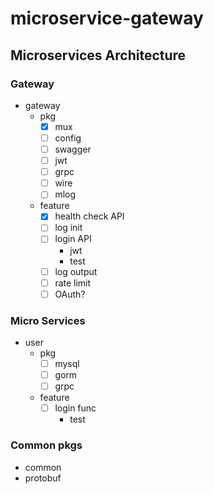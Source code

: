 # microservice-gateway

## Microservices Architecture

### Gateway
- gateway
  - pkg
    - [x] mux
    - [ ] config
    - [ ] swagger
    - [ ] jwt
    - [ ] grpc
    - [ ] wire
    - [ ] mlog
  - feature
    - [x] health check API
    - [ ] log init
    - [ ] login API
      - jwt
      - test
    - [ ] log output
    - [ ] rate limit
    - [ ] OAuth?

### Micro Services
- user
  - pkg
    - [ ] mysql
    - [ ] gorm
    - [ ] grpc
  - feature
    - [ ] login func
      - test

### Common pkgs
- common
- protobuf


